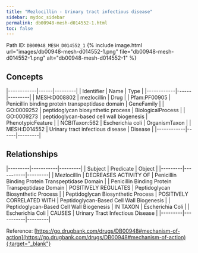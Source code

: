 ```yaml
---
title: "Mezlocillin - Urinary tract infectious disease"
sidebar: mydoc_sidebar
permalink: db00948-mesh-d014552-1.html
toc: false 
---
```



Path ID: `DB00948_MESH_D014552_1`
{% include image.html url="images/db00948-mesh-d014552-1.png" file="db00948-mesh-d014552-1.png" alt="db00948-mesh-d014552-1" %}

## Concepts

|------------|------|---------|
| Identifier | Name | Type    |
|------------|------|---------|
| MESH:D008802 | mezlocillin | Drug |
| Pfam:PF00905 | Penicillin binding protein transpeptidase domain | GeneFamily |
| GO:0009252 | peptidoglycan biosynthetic process | BiologicalProcess |
| GO:0009273 | peptidoglycan-based cell wall biogenesis | PhenotypicFeature |
| NCBITaxon:562 | Escherichia coli | OrganismTaxon |
| MESH:D014552 | Urinary tract infectious disease | Disease |
|------------|------|---------|

## Relationships

|---------|-----------|---------|
| Subject | Predicate | Object  |
|---------|-----------|---------|
| Mezlocillin | DECREASES ACTIVITY OF | Penicillin Binding Protein Transpeptidase Domain |
| Penicillin Binding Protein Transpeptidase Domain | POSITIVELY REGULATES | Peptidoglycan Biosynthetic Process |
| Peptidoglycan Biosynthetic Process | POSITIVELY CORRELATED WITH | Peptidoglycan-Based Cell Wall Biogenesis |
| Peptidoglycan-Based Cell Wall Biogenesis | IN TAXON | Escherichia Coli |
| Escherichia Coli | CAUSES | Urinary Tract Infectious Disease |
|---------|-----------|---------|

Reference: [https://go.drugbank.com/drugs/DB00948#mechanism-of-action](https://go.drugbank.com/drugs/DB00948#mechanism-of-action){:target="_blank"}